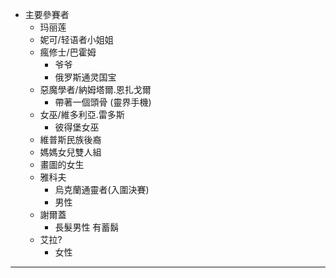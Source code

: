 + 主要參賽者
    + 玛丽莲
    + 妮可/轻语者小姐姐
    + 瘋修士/巴霍姆
        + 爷爷
        + 俄罗斯通灵国宝
    + 惡魔學者/納姆塔爾.恩扎戈爾
        + 帶著一個頭骨 (靈界手機)
    + 女巫/維多利亞.雷多斯
        + 彼得堡女巫
    + 維普斯民族後裔
    + 媽媽女兒雙人組
    + 畫圖的女生
    + 雅科夫
        + 烏克蘭通靈者(入圍決賽)
        + 男性
    + 謝爾蓋
        + 長髮男性 有蓄鬍
    + 艾拉?
        + 女性
    
***

    
